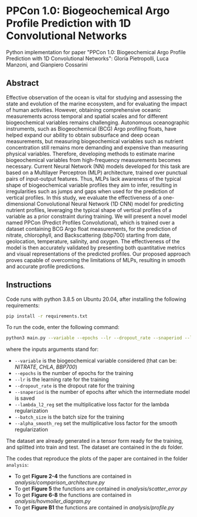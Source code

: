 # PPCon 1.0: Biogeochemical Argo Profile Prediction with 1D Convolutional Networks

Python implementation for paper "PPCon 1.0: Biogeochemical Argo Profile Prediction with 1D Convolutional Networks": 
Gloria Pietropolli, Luca Manzoni, and Gianpiero Cossarini

## Abstract
Effective observation of the ocean is vital for studying and assessing the state and evolution of the marine ecosystem, and for evaluating the impact of human activities. 
However, obtaining comprehensive oceanic measurements across temporal and spatial scales and for different biogeochemical variables remains challenging. 
Autonomous oceanographic instruments, such as Biogeochemical (BCG) Argo profiling floats, have helped expand our ability to obtain subsurface and deep ocean measurements, but measuring biogeochemical variables such as nutrient concentration still remains more demanding and expensive than measuring physical variables. 
Therefore, developing methods to estimate marine biogeochemical variables from high-frequency measurements becomes necessary. 
Current Neural Network (NN) models developed for this task are based on a Multilayer Perceptron (MLP) architecture, trained over punctual pairs of input-output features.
Thus, MLPs lack awareness of the typical shape of biogeochemical variable profiles they aim to infer, resulting in irregularities such as jumps and gaps when used for the prediction of vertical profiles.
In this study, we evaluate the effectiveness of a one-dimensional Convolutional Neural Network (1D CNN) model for predicting nutrient profiles, leveraging the typical shape of vertical profiles of a variable as a prior constraint during training. 
We will present a novel model named PPCon (Predict Profiles Convolutional), which is trained over a dataset containing BCG Argo float measurements, for the prediction of nitrate, chlorophyll, and Backscattering (bbp700) starting from date, geolocation, temperature, salinity, and oxygen.
The effectiveness of the model is then accurately validated by presenting both quantitative metrics and visual representations of the predicted profiles. 
Our proposed approach proves capable of overcoming the limitations of MLPs, resulting in smooth and accurate profile predictions.

## Instructions

Code runs with python 3.8.5 on Ubuntu 20.04, after installing the following requirements:  

```bash
pip install -r requirements.txt 
```

To run the code, enter the following command:

```bash
python3 main.py --variable --epochs --lr --dropout_rate --snaperiod --lambda_l2_reg --batch_size --alpha_smooth_reg
```
where the inputs arguments stand for: 
* `--variable` is the biogeochemical variable considered (that can be: _NITRATE_, _CHLA_, _BBP700_)  
* `--epochs` is the number of epochs for the training
*  `--lr` is the learning rate for the training
*  `--dropout_rate` is the dropout rate for the training
*  `--snaperiod` is the number of epochs after which the intermediate model is saved
*  `--lambda_l2_reg` set the multiplicative loss factor for the lambda regularization
*  `--batch_size` is the batch size for the training
*  `--alpha_smooth_reg` set the multiplicative loss factor for the smooth regularization

The dataset are already generated in a tensor form ready for the training, and splitted into train and test. 
The dataset are contained in the _ds_ folder. 

The codes that reproduce the plots of the paper are contained in the folder `analysis`:
* To get __Figure 2-4__ the functions are contained in _analysis/comparison_architecture.py_
* To get __Figure 5__ the functions are contained in _analysis/scatter_error.py_
* To get __Figure 6-8__ the functions are contained in _analysis/hovmoller_diagram.py_
* To get __Figure B1__ the functions are contained in _analysis/profile.py_
